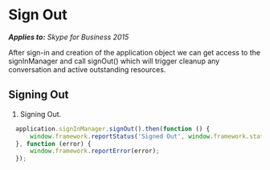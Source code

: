 
# Sign Out

 _**Applies to:** Skype for Business 2015_

After sign-in  and creation of the application object we can get access to the signInManager and call signOut() which will trigger cleanup any conversation and active outstanding resources.

## Signing Out

1. Signing Out.

  ```js
    application.signInManager.signOut().then(function () {
        window.framework.reportStatus('Signed Out', window.framework.status.success);
    }, function (error) {
        window.framework.reportError(error);
    });
  ```